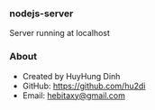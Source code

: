### nodejs-server
Server running at localhost

### About
- Created by HuyHung Dinh
- GitHub: https://github.com/hu2di
- Email: hebitaxy@gmail.com
